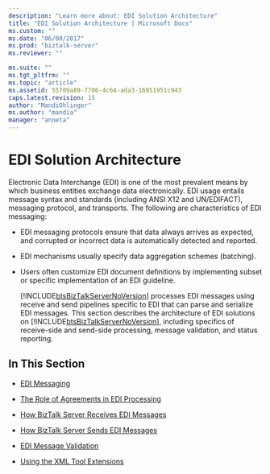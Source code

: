 ```yaml
---
description: "Learn more about: EDI Solution Architecture"
title: "EDI Solution Architecture | Microsoft Docs"
ms.custom: ""
ms.date: "06/08/2017"
ms.prod: "biztalk-server"
ms.reviewer: ""

ms.suite: ""
ms.tgt_pltfrm: ""
ms.topic: "article"
ms.assetid: 55709a89-7706-4c64-ada3-16951951c943
caps.latest.revision: 15
author: "MandiOhlinger"
ms.author: "mandia"
manager: "anneta"
---
```

# EDI Solution Architecture
Electronic Data Interchange (EDI) is one of the most prevalent means by which business entities exchange data electronically. EDI usage entails message syntax and standards (including ANSI X12 and UN/EDIFACT), messaging protocol, and transports. The following are characteristics of EDI messaging:  
  
- EDI messaging protocols ensure that data always arrives as expected, and corrupted or incorrect data is automatically detected and reported.  
  
- EDI mechanisms usually specify data aggregation schemes (batching).  
  
- Users often customize EDI document definitions by implementing subset or specific implementation of an EDI guideline.  
  
  [!INCLUDE[btsBizTalkServerNoVersion](../includes/btsbiztalkservernoversion-md.md)] processes EDI messages using receive and send pipelines specific to EDI that can parse and serialize EDI messages. This section describes the architecture of EDI solutions on [!INCLUDE[btsBizTalkServerNoVersion](../includes/btsbiztalkservernoversion-md.md)], including specifics of receive-side and send-side processing, message validation, and status reporting.  
  
## In This Section  
  
-   [EDI Messaging](../core/edi-messaging.md)  
  
-   [The Role of Agreements in EDI Processing](../core/the-role-of-agreements-in-edi-processing.md)  
  
-   [How BizTalk Server Receives EDI Messages](../core/how-biztalk-server-receives-edi-messages.md)  
  
-   [How BizTalk Server Sends EDI Messages](../core/how-biztalk-server-sends-edi-messages.md)  
  
-   [EDI Message Validation](../core/edi-message-validation.md)  
  
-   [Using the XML Tool Extensions](../core/using-the-xml-tool-extensions.md)
